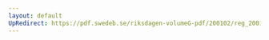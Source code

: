 ```yaml
---
layout: default
UpRedirect: https://pdf.swedeb.se/riksdagen-volumeG-pdf/200102/reg_200102/reg_200102_0417.pdf
---
```

